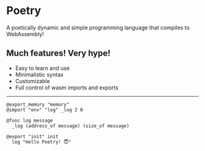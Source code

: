 Poetry
======
A poetically dynamic and simple programming language that compiles to WebAssembly!

Much features! Very hype!
-------------------------
 - Easy to learn and use
 - Minimalistic syntax
 - Customizable
 - Full control of wasm imports and exports

---

    @export_memory "memory"
    @import "env" "log" _log 2 0

    @func log message
      _log (address_of message) (size_of message)

    @export "init" init
      log "Hello Poetry! 😇"
